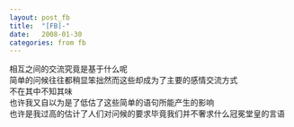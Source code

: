 ```yaml
---
layout: post_fb
title:  "[FB]-"
date:   2008-01-30
categories: from fb
---
```

相互之间的交流究竟是基于什么呢  
简单的问候往往都稍显笨拙然而这些却成为了主要的感情交流方式  
不在其中不知其味  
也许我又自以为是了低估了这些简单的语句所能产生的影响  
也许是我过高的估计了人们对问候的要求毕竟我们并不奢求什么冠冕堂皇的言语  